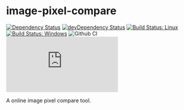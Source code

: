 # image-pixel-compare

[![Dependency Status](https://david-dm.org/plantain-00/image-pixel-compare.svg)](https://david-dm.org/plantain-00/image-pixel-compare)
[![devDependency Status](https://david-dm.org/plantain-00/image-pixel-compare/dev-status.svg)](https://david-dm.org/plantain-00/image-pixel-compare#info=devDependencies)
[![Build Status: Linux](https://travis-ci.org/plantain-00/image-pixel-compare.svg?branch=master)](https://travis-ci.org/plantain-00/image-pixel-compare)
[![Build Status: Windows](https://ci.appveyor.com/api/projects/status/github/plantain-00/image-pixel-compare?branch=master&svg=true)](https://ci.appveyor.com/project/plantain-00/image-pixel-compare/branch/master)
![Github CI](https://github.com/plantain-00/image-pixel-compare/workflows/Github%20CI/badge.svg)
[![type-coverage](https://img.shields.io/badge/dynamic/json.svg?label=type-coverage&prefix=%E2%89%A5&suffix=%&query=$.typeCoverage.atLeast&uri=https%3A%2F%2Fraw.githubusercontent.com%2Fplantain-00%2Fimage-pixel-compare%2Fmaster%2Fpackage.json)](https://github.com/plantain-00/image-pixel-compare)

A online image pixel compare tool.
